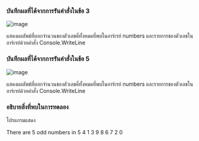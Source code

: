 ### บันทึกผลที่ได้จากการรันคำสั่งในข้อ 3
![image](https://github.com/Chaiyapa/03376836-OOP-2566-Lab-15/assets/144195729/247daeba-b048-4781-aed9-c72673f5e321)

แสดงผลลัพธ์ที่บอกจำนวนของตัวเลขคี่ทั้งหมดที่พบในอาร์เรย์ numbers และรายการของตัวเลขในอาร์เรย์ด้วยคำสั่ง Console.WriteLine

### บันทึกผลที่ได้จากการรันคำสั่งในข้อ 5
![image](https://github.com/Chaiyapa/03376836-OOP-2566-Lab-15/assets/144195729/aa55b381-8535-472a-8cb4-2f73ab646174)

แสดงผลลัพธ์ที่บอกจำนวนของตัวเลขคี่ทั้งหมดที่พบในอาร์เรย์ numbers และรายการของตัวเลขในอาร์เรย์ด้วยคำสั่ง Console.WriteLine

### อธิบายสิ่งที่พบในการทดลอง
โปรแกรมแสดง

There are 5 odd numbers in 5 4 1 3 9 8 6 7 2 0
